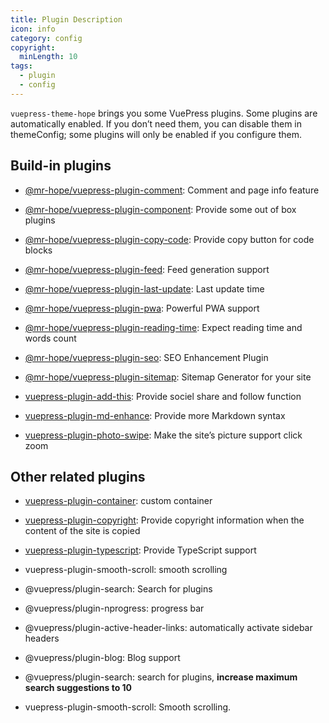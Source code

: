 ```yaml
---
title: Plugin Description
icon: info
category: config
copyright:
  minLength: 10
tags:
  - plugin
  - config
---
```


`vuepress-theme-hope` brings you some VuePress plugins. Some plugins are automatically enabled. If you don’t need them, you can disable them in themeConfig; some plugins will only be enabled if you configure them.

<!-- more -->

## Build-in plugins

- [@mr-hope/vuepress-plugin-comment][comment]: Comment and page info feature

- [@mr-hope/vuepress-plugin-component](../../guide/feature/component.md): Provide some out of box plugins

- [@mr-hope/vuepress-plugin-copy-code][copy-code]: Provide copy button for code blocks

- [@mr-hope/vuepress-plugin-feed][feed]: Feed generation support

- [@mr-hope/vuepress-plugin-last-update][last-update]: Last update time

- [@mr-hope/vuepress-plugin-pwa][pwa]: Powerful PWA support

- [@mr-hope/vuepress-plugin-reading-time][reading-time]: Expect reading time and words count

- [@mr-hope/vuepress-plugin-seo][seo]: SEO Enhancement Plugin

- [@mr-hope/vuepress-plugin-sitemap][sitemap]: Sitemap Generator for your site

- [vuepress-plugin-add-this][add-this]: Provide sociel share and follow function

- [vuepress-plugin-md-enhance][md-enhance]: Provide more Markdown syntax

- [vuepress-plugin-photo-swipe][photo-swipe]: Make the site’s picture support click zoom

## Other related plugins

- [vuepress-plugin-container](container.md): custom container

- [vuepress-plugin-copyright](copyright.md): Provide copyright information when the content of the site is copied

- [vuepress-plugin-typescript](../../guide/feature/typescript.md): Provide TypeScript support

- vuepress-plugin-smooth-scroll: smooth scrolling

- @vuepress/plugin-search: Search for plugins

- @vuepress/plugin-nprogress: progress bar

- @vuepress/plugin-active-header-links: automatically activate sidebar headers

- @vuepress/plugin-blog: Blog support

- @vuepress/plugin-search: search for plugins, **increase maximum search suggestions to 10**

- vuepress-plugin-smooth-scroll: Smooth scrolling.

[add-this]: https://vuepress-theme-hope.github.io/add-this
[comment]: https://vuepress-theme-hope.github.io/comment
[copy-code]: https://vuepress-theme-hope.github.io/copy-code
[feed]: https://vuepress-theme-hope.github.io/feed
[last-update]: https://vuepress-theme-hope.github.io/last-update
[md-enhance]: https://vuepress-theme-hope.github.io/md-enhance
[photo-swipe]: https://vuepress-theme-hope.github.io/photo-swipe
[pwa]: https://vuepress-theme-hope.github.io/pwa
[reading-time]: https://vuepress-theme-hope.github.io/reading-time
[seo]: https://vuepress-theme-hope.github.io/seo
[sitemap]: https://vuepress-theme-hope.github.io/sitemap
